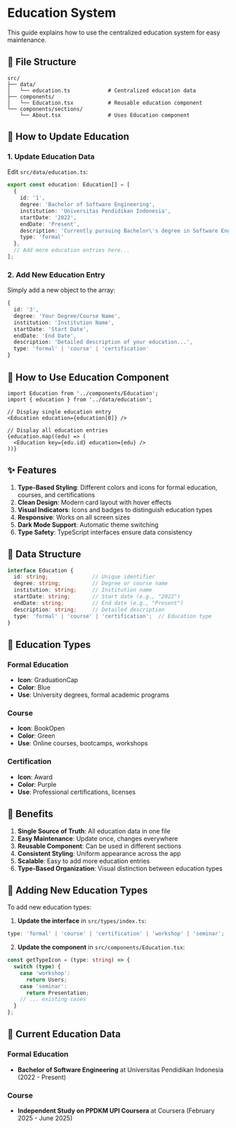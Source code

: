# Education System

This guide explains how to use the centralized education system for easy maintenance.

## 📁 File Structure

```
src/
├── data/
│   └── education.ts            # Centralized education data
├── components/
│   └── Education.tsx           # Reusable education component
└── components/sections/
    └── About.tsx               # Uses Education component
```

## 🔧 How to Update Education

### 1. Update Education Data
Edit `src/data/education.ts`:

```typescript
export const education: Education[] = [
  {
    id: '1',
    degree: 'Bachelor of Software Engineering',
    institution: 'Universitas Pendidikan Indonesia',
    startDate: '2022',
    endDate: 'Present',
    description: 'Currently pursuing Bachelor\'s degree in Software Engineering...',
    type: 'formal'
  },
  // Add more education entries here...
];
```

### 2. Add New Education Entry
Simply add a new object to the array:

```typescript
{
  id: '3',
  degree: 'Your Degree/Course Name',
  institution: 'Institution Name',
  startDate: 'Start Date',
  endDate: 'End Date',
  description: 'Detailed description of your education...',
  type: 'formal' | 'course' | 'certification'
}
```

## 🎨 How to Use Education Component

```tsx
import Education from '../components/Education';
import { education } from '../data/education';

// Display single education entry
<Education education={education[0]} />

// Display all education entries
{education.map((edu) => (
  <Education key={edu.id} education={edu} />
))}
```

## ✨ Features

1. **Type-Based Styling**: Different colors and icons for formal education, courses, and certifications
2. **Clean Design**: Modern card layout with hover effects
3. **Visual Indicators**: Icons and badges to distinguish education types
4. **Responsive**: Works on all screen sizes
5. **Dark Mode Support**: Automatic theme switching
6. **Type Safety**: TypeScript interfaces ensure data consistency

## 📝 Data Structure

```typescript
interface Education {
  id: string;              // Unique identifier
  degree: string;          // Degree or course name
  institution: string;     // Institution name
  startDate: string;       // Start date (e.g., "2022")
  endDate: string;         // End date (e.g., "Present")
  description: string;     // Detailed description
  type: 'formal' | 'course' | 'certification';  // Education type
}
```

## 🎯 Education Types

### Formal Education
- **Icon**: GraduationCap
- **Color**: Blue
- **Use**: University degrees, formal academic programs

### Course
- **Icon**: BookOpen
- **Color**: Green
- **Use**: Online courses, bootcamps, workshops

### Certification
- **Icon**: Award
- **Color**: Purple
- **Use**: Professional certifications, licenses

## 🎯 Benefits

1. **Single Source of Truth**: All education data in one file
2. **Easy Maintenance**: Update once, changes everywhere
3. **Reusable Component**: Can be used in different sections
4. **Consistent Styling**: Uniform appearance across the app
5. **Scalable**: Easy to add more education entries
6. **Type-Based Organization**: Visual distinction between education types

## 🔄 Adding New Education Types

To add new education types:

1. **Update the interface** in `src/types/index.ts`:
```typescript
type: 'formal' | 'course' | 'certification' | 'workshop' | 'seminar';
```

2. **Update the component** in `src/components/Education.tsx`:
```typescript
const getTypeIcon = (type: string) => {
  switch (type) {
    case 'workshop':
      return Users;
    case 'seminar':
      return Presentation;
    // ... existing cases
  }
};
```

## 📝 Current Education Data

### Formal Education
- **Bachelor of Software Engineering** at Universitas Pendidikan Indonesia (2022 - Present)

### Course
- **Independent Study on PPDKM UPI Coursera** at Coursera (February 2025 - June 2025) 